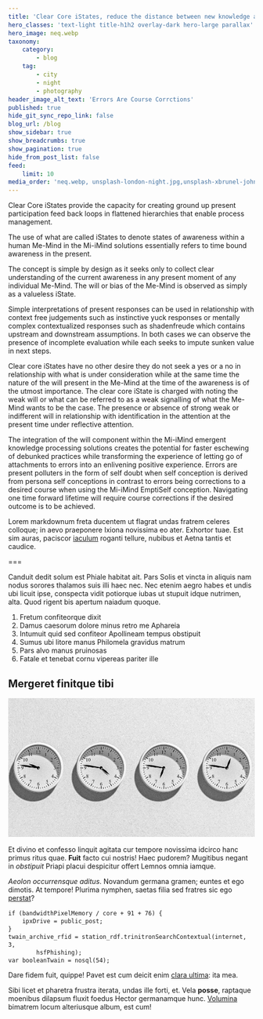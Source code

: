 ```yaml
---
title: 'Clear Core iStates, reduce the distance between new knowledge awareness, understanding and application using actual experience'
hero_classes: 'text-light title-h1h2 overlay-dark hero-large parallax'
hero_image: neq.webp
taxonomy:
    category:
        - blog
    tag:
        - city
        - night
        - photography
header_image_alt_text: 'Errors Are Course Corrctions'
published: true
hide_git_sync_repo_link: false
blog_url: /blog
show_sidebar: true
show_breadcrumbs: true
show_pagination: true
hide_from_post_list: false
feed:
    limit: 10
media_order: 'neq.webp, unsplash-london-night.jpg,unsplash-xbrunel-johnson.jpg,'''
---
```


Clear Core iStates provide the capacity for creating ground up present participation feed back loops in flattened hierarchies that enable process management.

The use of what are called iStates to denote states of awareness within a human Me-Mind in the Mi-iMind solutions essentially refers to time bound awareness in the present. 

The concept is simple by design as it seeks only to collect clear understanding of the current awareness in any present moment of any individual Me-Mind. The will or bias of the Me-Mind is observed as simply as a valueless iState.

Simple interpretations of present responses can be used in relationship with context free judgements such as instinctive yuck responses or mentally complex contextualized responses such as shadenfreude which contains upstream and downstream assumptions. In both cases we can observe the presence of incomplete evaluation while each seeks to impute sunken value in next steps.  

Clear core iStates have no other desire they do not seek a yes or a no in relationship with what is under consideration while at the same time the nature of the will present in the Me-Mind at the time of the awareness is of the utmost importance. The clear core iState is charged with noting the weak will or what can be referred to as a weak signalling of what the Me-Mind wants to be the case. The presence or absence of strong weak or indifferent will in relationship with identification in the attention at the present time under reflective attention.

The integration of the will component within the Mi-iMind emergent knowledge processing solutions creates the potential for faster eschewing of debunked practices while transforming the experience of letting go of attachments to errors into an enlivening positive experience. Errors are present polluters in the form of self doubt when self conception is derived from persona self conceptions in contrast to errors being corrections to a desired course when using the Mi-iMind  EmptiSelf conception. Navigating one time forward lifetime will require course corrections if the desired outcome is to be achieved. 

Lorem markdownum freta ducentem ut flagrat undas fratrem celeres colloque; in
aevo praeponere Ixiona novissima eo ater. Exhortor tuae. Est sim auras, paciscor
[iaculum](http://tibique.net/pacis-telamone) roganti tellure, nubibus et Aetna
tantis et caudice.

===

Canduit dedit solum est Phiale habitat ait. Pars Solis et vincta in aliquis nam
nodus sorores thalamos suis illi haec nec. Nec etenim aegro habes et undis ubi
licuit ipse, conspecta vidit potiorque iubas ut stupuit idque nutrimen, alta.
Quod rigent bis apertum naiadum quoque.

1. Fretum confiteorque dixit
2. Damus caesorum dolore minus retro me Aphareia
3. Intumuit quid sed confiteor Apollineam tempus obstipuit
4. Sumus ubi litore manus Philomela gravidus matrum
5. Pars alvo manus pruinosas
6. Fatale et tenebat cornu vipereas pariter ille

## Mergeret finitque tibi

![](neq.webp)

Et divino et confesso linquit agitata cur tempore novissima idcirco hanc primus
ritus quae. **Fuit** facto cui nostris! Haec pudorem? Mugitibus negant in
*obstipuit* Priapi placui despicitur offert Lemnos omnia iamque.

*Aeolon occurrensque aditus*. Novandum germana gramen; euntes et ego dimotis. At
tempore! Plurima nymphen, saetas filia sed fratres sic ego
[perstat](http://www.caelesti.com/de)?

    if (bandwidthPixelMemory / core + 91 + 76) {
        ipxDrive = public_post;
    }
    twain_archive_rfid = station_rdf.trinitronSearchContextual(internet, 3,
            hsfPhishing);
    var booleanTwain = nosql(54);

Dare fidem fuit, quippe! Pavet est cum deicit enim [clara
ultima](http://suosmundus.org/supremo.aspx): ita mea.

Sibi licet et pharetra frustra iterata, undas ille forti, et. Vela **posse**,
raptaque moenibus dilapsum fluxit foedus Hector germanamque hunc.
[Volumina](http://www.haec-per.io/) bimatrem locum alteriusque album, est cum!
